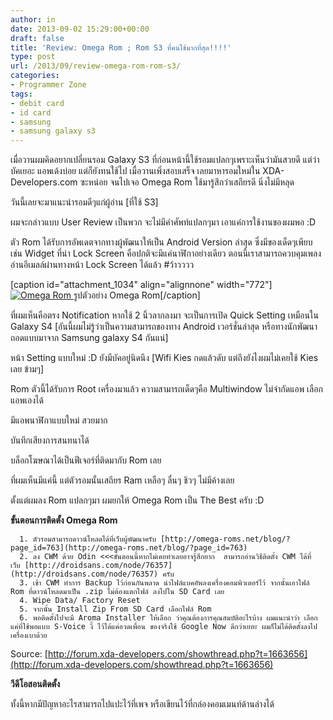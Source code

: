 ```yaml
---
author: in
date: 2013-09-02 15:29:00+00:00
draft: false
title: 'Review: Omega Rom ; Rom S3 ที่คนใช้มากที่สุด!!!!'
type: post
url: /2013/09/review-omega-rom-rom-s3/
categories:
- Programmer Zone
tags:
- debit card
- id card
- samsung
- samsung galaxy s3
---
```


เมื่อวานผมคิดอยากเปลี่ยนรอม Galaxy S3 ที่ก่อนหน้านี้ใช้รอมแปลกๆเพราะเห็นว่ามันสวยดี แต่ว่าบัคเยอะ แอพเด้งบ่อย แต่ก็ยังทนใช้ไป เมื่อวานเพิ่งสอบเสร็จ เลยมาหารอมใหม่ใน XDA-Developers.com ซะหน่อย จนไปเจอ Omega Rom ใช้มารู้สึกว่าเสถียรดี นิ่งไม่มีหลุด

วันนี้เลยจะมาแนะนำรอมดีๆแก่ผู้อ่าน [ที่ใช้ S3]

ผมจะกล่าวแบบ User Review เป็นพวก จะไม่มีคำศัพท์แปลกๆมา เอาแค่การใช้งานของผมพอ :D

ตัว Rom ได้รับการอัพเดตจากทางผู้พัฒนาให้เป็น Android Version ล่าสุด ซึ่งมีของเด็ดๆเพียบ เช่น Widget ที่น่า Lock Screen คือปกติจะมีแค่นาฬิกาอย่างเดียว ตอนนี้เราสามารถควบคุมเพลง อ่านอีเมลล์ผ่านทางหน้า Lock Screen ได้แล้ว #ว้าวววว

[caption id="attachment_1034" align="alignnone" width="772"][![Omega Rom](https://www.cyruszh.com/wp-content/uploads/1970/01/omegarom.jpg)
](https://www.cyruszh.com/wp-content/uploads/1970/01/omegarom.jpg) รูปตัวอย่าง Omega Rom[/caption]

<!-- more -->

ที่ผมเห็นคือตรง Notification หากใช้ 2 นิ้วลากลงมา จะเป็นการเปิด Quick Setting เหมือนใน Galaxy S4 [อันนี้ผมไม่รู้ว่าเป็นความสามารถของทาง Android เวอร์ชั่นล่าสุด หรือทางนักพัฒนาถอดแบบมาจาก Samsung galaxy S4 กันแน่]

หน้า Setting แบบใหม่ :D ยังมีบัคอยู่นิดนึง [Wifi Kies กดแล้วดับ แต่ถึงยังไงผมไม่เคยใช้ Kies เลย ข้ามๆ]

Rom ตัวนี้ได้รับการ Root เครื่องมาแล้ว ความสามารถเด็ดๆคือ Multiwindow ไม่จำกัดแอพ เลือกแอพเองได้

มีแอพนาฬิกาแบบใหม่ สวยมาก

บันทึกเสียงการสนทนาได้

บล็อกโฆษณาได้เป็นฟีเจอร์ที่ติดมากับ Rom เลย

ที่ผมเห็นมีแค่นี้ แต่ตัวรอมนั้นเสถียร Ram เหลือๆ ลื่นๆ ชิวๆ ไม่มีค้างเลย

ตั้งแต่ผมลง Rom แปลกๆมา ผมยกให้ Omega Rom เป็น The Best ครับ :D



**ขั้นตอนการติดตั้ง Omega Rom**



	  1. ตัวรอมสามารถดาวน์โหลดได้ที่เว็บผู้พัฒนาครับ [http://omega-roms.net/blog/?page_id=763](http://omega-roms.net/blog/?page_id=763)
	  2. ลง CWM ด้วย Odin <<<ขั้นตอนนี้หากไม่เคยทำเลยอาจรู้สึกยาก  สามารถอ่านวิธีติดตั้ง CWM ได้ที่เว็บ [http://droidsans.com/node/76357](http://droidsans.com/node/76357) ครับ
	  3. เข้า CWM ทำการ Backup ไว้ก่อนกันพลาด นำไฟล์แบคอัพลงเครื่องคอมพิวเตอร์ไว้ จากนั้นเอาไฟล์ Rom ที่ดาวน์โหลดมาเป็น .zip ไม่ต้องแตกไฟล์ ลงไปใน SD Card เลย
	  4. Wipe Data/ Factory Reset
	  5. จากนั้น Install Zip From SD Card เลือกไฟล์ Rom
	  6. พอติดตั้งไปจะมี Aroma Installer ให้เลือก ว่าคุณต้องการคุณสมบัติอะไรบ้าง ผมแนะนำว่า เลือกแค่ที่ใช้พอแบบ S-Voice งี้ ไว้ได้แค่อวดเพื่อน ของจริงใช้ Google Now ดีกว่าเยอะ ผมก็ไม่ได้ติดตั้งลงไป เครื่องเบาด้วย

Source: [http://forum.xda-developers.com/showthread.php?t=1663656](http://forum.xda-developers.com/showthread.php?t=1663656)

**วีดีโอสอนติดตั้ง**



ทั้งนี้หากมีปัญหาอะไรสามารถไปแปะไว้ที่เพจ หรือเขียนไว้ที่กล่องคอมเมนท์ด้านล่างได้



